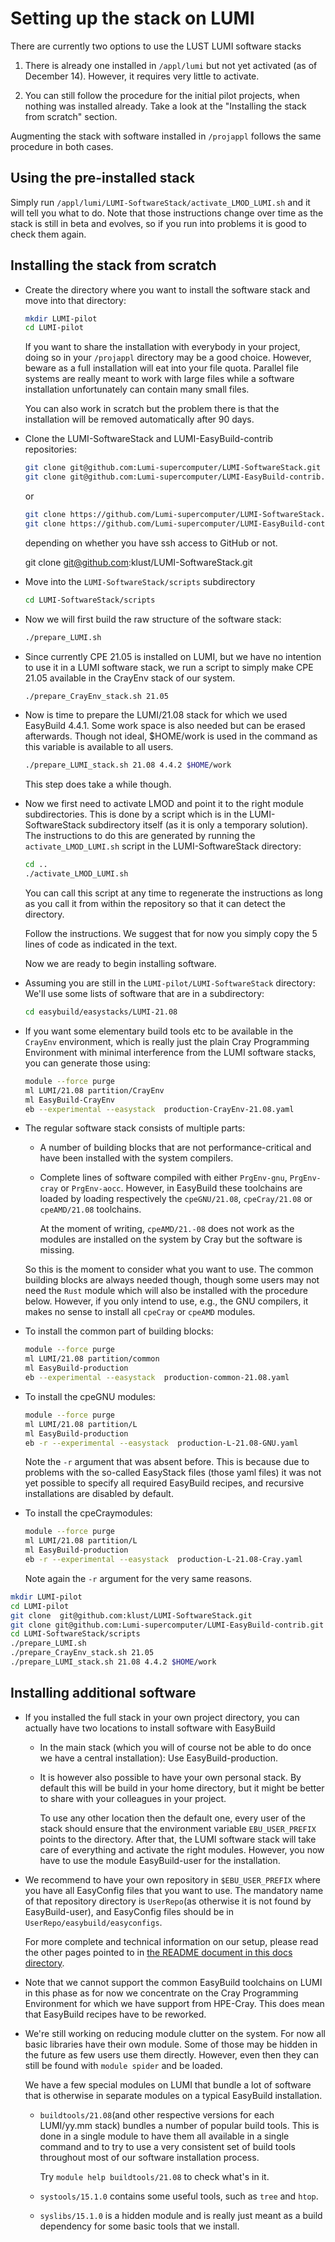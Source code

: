 # Setting up the stack on LUMI

There are currently two options to use the LUST LUMI software stacks

 1. There is already one installed in ``/appl/lumi`` but not yet activated
    (as of December 14). However, it requires very little to activate.

 2. You can still follow the procedure for the initial pilot projects, when
    nothing was installed already. Take a look at the "Installing the stack
    from scratch" section.

Augmenting the stack with software installed in ``/projappl`` follows the same
procedure in both cases.


## Using the pre-installed stack

Simply run ``/appl/lumi/LUMI-SoftwareStack/activate_LMOD_LUMI.sh`` and it will tell
you what to do. Note that those instructions change over time as the stack is still
in beta and evolves, so if you run into problems it is good to check them again.


## Installing the stack from scratch

  * Create the directory where you want to install the software stack and move into that directory:

    ```bash
    mkdir LUMI-pilot
    cd LUMI-pilot
    ```

    If you want to share the installation with everybody in your project, doing so in your
    ``/projappl`` directory may be a good choice. However, beware as a full installation will
    eat into your file quota. Parallel file systems are really meant to work with large files
    while a software installation unfortunately can contain many small files.

    You can also work in scratch but the problem there is that the installation will be
    removed automatically after 90 days.

  * Clone the LUMI-SoftwareStack and LUMI-EasyBuild-contrib repositories:

    ```bash
    git clone git@github.com:Lumi-supercomputer/LUMI-SoftwareStack.git
    git clone git@github.com:Lumi-supercomputer/LUMI-EasyBuild-contrib.git
    ```
    or
    ```bash
    git clone https://github.com/Lumi-supercomputer/LUMI-SoftwareStack.git
    git clone https://github.com/Lumi-supercomputer/LUMI-EasyBuild-contrib.git
    ```
    depending on whether you have ssh access to GitHub or not.

    git clone  git@github.com:klust/LUMI-SoftwareStack.git

  * Move into the ``LUMI-SoftwareStack/scripts`` subdirectory

    ```bash
    cd LUMI-SoftwareStack/scripts
    ```

  * Now we will first build the raw structure of the software stack:

    ```bash
    ./prepare_LUMI.sh
    ```

  * Since currently CPE 21.05 is installed on LUMI, but we have no intention
    to use it in a LUMI software stack, we run a script to simply make CPE 21.05
    available in the CrayEnv stack of our system.

    ```bash
    ./prepare_CrayEnv_stack.sh 21.05
    ```

  * Now is time to prepare the LUMI/21.08 stack for which we used EasyBuild 4.4.1.
    Some work space is also needed but can be erased afterwards. Though not ideal,
    $HOME/work is used in the command as this variable is available to all users.

    ```bash
    ./prepare_LUMI_stack.sh 21.08 4.4.2 $HOME/work
    ```

    This step does take a while though.

  * Now we first need to activate LMOD and point it to the right module subdirectories.
    This is done by a script which is in the LUMI-SoftwareStack subdirectory itself
    (as it is only a temporary solution). The instructions to do this are generated
    by running the ``activate_LMOD_LUMI.sh`` script in the LUMI-SoftwareStack
    directory:

    ```bash
    cd ..
    ./activate_LMOD_LUMI.sh
    ```

    You can call this script at any time to regenerate the instructions as long as you
    call it from within the repository so that it can detect the directory.

    Follow the instructions. We suggest that for now you simply copy the 5 lines of
    code as indicated in the text.

    Now we are ready to begin installing software.

  * Assuming you are still in the ``LUMI-pilot/LUMI-SoftwareStack`` directory:
    We'll use some lists of software that are in a subdirectory:

    ```bash
    cd easybuild/easystacks/LUMI-21.08
    ```

  * If you want some elementary build tools etc to be available in the ``CrayEnv``
    environment, which is really just the plain Cray Programming Environment with
    minimal interference from the LUMI software stacks, you can generate those
    using:

    ```bash
    module --force purge
    ml LUMI/21.08 partition/CrayEnv
    ml EasyBuild-CrayEnv
    eb --experimental --easystack  production-CrayEnv-21.08.yaml
    ```

  * The regular software stack consists of multiple parts:

      * A number of building blocks that are not performance-critical and have been
        installed with the system compilers.

      * Complete lines of software compiled with either ``PrgEnv-gnu``, ``PrgEnv-cray`` or ``PrgEnv-aocc``.
        However, in EasyBuild these toolchains are loaded by loading respectively the
        ``cpeGNU/21.08``, ``cpeCray/21.08`` or ``cpeAMD/21.08`` toolchains.

        At the moment of writing, ``cpeAMD/21.-08`` does not work as the modules are installed
        on the system by Cray but the software is missing.

    So this is the moment to consider what you want to use. The common building blocks
    are always needed though, though some users may not need the ``Rust`` module which
    will also be installed with the procedure below. However, if you only intend to
    use, e.g., the GNU compilers, it makes no sense to install all ``cpeCray`` or
    ``cpeAMD`` modules.

  * To install the common part of building blocks:

    ```bash
    module --force purge
    ml LUMI/21.08 partition/common
    ml EasyBuild-production
    eb --experimental --easystack  production-common-21.08.yaml
    ```

  * To install the cpeGNU modules:

    ```bash
    module --force purge
    ml LUMI/21.08 partition/L
    ml EasyBuild-production
    eb -r --experimental --easystack  production-L-21.08-GNU.yaml
    ```

    Note the ``-r`` argument that was absent before. This is because due to problems with the
    so-called EasyStack files (those yaml files) it was not yet possible to specify
    all required EasyBuild recipes, and recursive installations are disabled by default.

  * To install the cpeCraymodules:

    ```bash
    module --force purge
    ml LUMI/21.08 partition/L
    ml EasyBuild-production
    eb -r --experimental --easystack  production-L-21.08-Cray.yaml
    ```

    Note again the ``-r`` argument for the very same reasons.



```bash
mkdir LUMI-pilot
cd LUMI-pilot
git clone  git@github.com:klust/LUMI-SoftwareStack.git
git clone git@github.com:Lumi-supercomputer/LUMI-EasyBuild-contrib.git
cd LUMI-SoftwareStack/scripts
./prepare_LUMI.sh
./prepare_CrayEnv_stack.sh 21.05
./prepare_LUMI_stack.sh 21.08 4.4.2 $HOME/work
```


## Installing additional software

  * If you installed the full stack in your own project directory, you can actually
    have two locations to install software with EasyBuild

      * In the main stack (which you will of course not be able to do once we have
        a central installation): Use EasyBuild-production.

      * It is however also possible to have your own personal stack. By default this
        will be build in your home directory, but it might be better to share with
        your colleagues in your project.

        To use any other location then the default one, every user of the stack should
        ensure that the environment variable ``EBU_USER_PREFIX`` points to the directory.
        After that, the LUMI software stack will take care of everything and activate
        the right modules. However, you now have to use the module EasyBuild-user for
        the installation.

  * We recommend to have your own repository in ``$EBU_USER_PREFIX`` where you have
    all EasyConfig files that you want to use. The mandatory name of that repository
    directory is ``UserRepo``(as otherwise it is not found by EasyBuild-user), and
    EasyConfig files should be in ``UserRepo/easybuild/easyconfigs``.

    For more complete and technical information on our setup, please read the other
    pages pointed to in [the README document in this docs directory](README.md).

  * Note that we cannot support the common EasyBuild toolchains on LUMI in this phase
    as for now we concentrate on the Cray Programming Environment for which we have
    support from HPE-Cray. This does mean that EasyBuild recipes have to be reworked.

  * We're still working on reducing module clutter on the system. For now all basic
    libraries have their own module. Some of those may be hidden in the future as few
    users use them directly. However, even then they can still be found with
    ``module spider`` and be loaded.

    We have a few special modules on LUMI that bundle a lot of software that is otherwise
    in separate modules on a typical EasyBuild installation.

      * ``buildtools/21.08``(and other respective versions for each LUMI/yy.mm stack)
        bundles a number of popular build tools. This is done in a single module to
        have them all available in a single command and to try to use a very consistent
        set of build tools throughout most of our software installation process.

        Try ``module help buildtools/21.08`` to check what's in it.

      * ``systools/15.1.0`` contains some useful tools, such as ``tree`` and ``htop``.

      * ``syslibs/15.1.0`` is a hidden module and is really just meant as a build dependency
        for some basic tools that we install.


